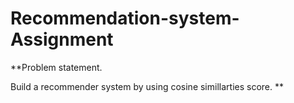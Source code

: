 # Recommendation-system-Assignment
**Problem statement.

Build a recommender system by using cosine simillarties score.
**
